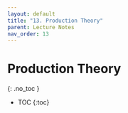 ```yaml
---
layout: default
title: "13. Production Theory"
parent: Lecture Notes
nav_order: 13
---
```


# Production Theory
{: .no_toc }

- TOC
{:toc}

